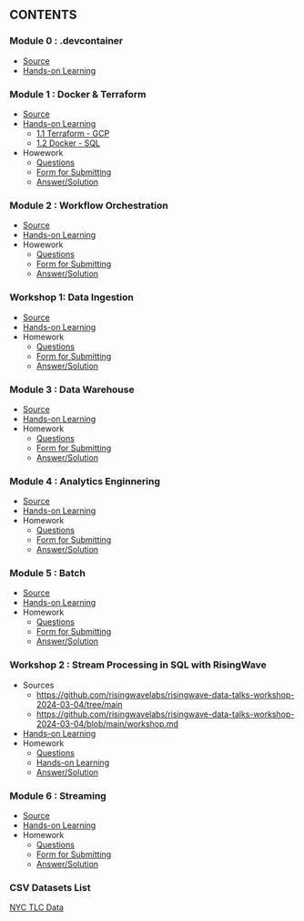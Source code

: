## CONTENTS

### Module 0 : .devcontainer
- [Source](https://github.com/DataTalksClub/data-engineering-zoomcamp/tree/main/.devcontainer)
- [Hands-on Learning](https://github.com/DataTalksClub/data-engineering-zoomcamp/tree/main/.devcontainer)

### Module 1 : Docker & Terraform 
- [Source](https://github.com/DataTalksClub/data-engineering-zoomcamp/tree/main/01-docker-terraform)
- [Hands-on Learning](https://github.com/garjita63/de-zoomcamp-2024/tree/main/learning/module1)
  - [1.1 Terraform - GCP](https://github.com/garjita63/de-zoomcamp-2024/blob/main/learning/module1/terraform_gcp.md)
  - [1.2 Docker - SQL](https://github.com/garjita63/de-zoomcamp-2024/blob/main/learning/module1/docker_sql.md)
- Howework
  - [Questions](https://github.com/DataTalksClub/data-engineering-zoomcamp/blob/main/cohorts/2024/01-docker-terraform/homework.md)
  - [Form for Submitting](https://courses.datatalks.club/de-zoomcamp-2024/homework/hw01)
  - [Answer/Solution](https://github.com/garjita63/de-zoomcamp-2024/blob/main/homewok/HW-01-solution.ipynb)
  
### Module 2 : Workflow Orchestration
- [Source](https://github.com/DataTalksClub/data-engineering-zoomcamp/tree/main/02-workflow-orchestration)
- [Hands-on Learning](https://github.com/garjita63/de-zoomcamp-2024/blob/main/learning/module2/mage-workflow-orchestration.md)
- Howework
  - [Questions](https://github.com/DataTalksClub/data-engineering-zoomcamp/blob/main/cohorts/2024/02-workflow-orchestration/homework.md)
  - [Form for Submitting](https://courses.datatalks.club/de-zoomcamp-2024/homework/hw2)
  - [Answer/Solution](https://github.com/garjita63/de-zoomcamp-2024/blob/main/homewok/homework-02.md)
  
### Workshop 1: Data Ingestion
- [Source](https://github.com/DataTalksClub/data-engineering-zoomcamp/blob/main/cohorts/2024/workshops/dlt.md)
- [Hands-on Learning](https://github.com/garjita63/de-zoomcamp-2024/blob/main/learning/workshop1/data_ingestion.md)
- Homework
  - [Questions](https://github.com/DataTalksClub/data-engineering-zoomcamp/blob/main/cohorts/2024/workshops/dlt.md)
  - [Form for Submitting](https://courses.datatalks.club/de-zoomcamp-2024/homework/workshop1)
  - [Answer/Solution](https://github.com/garjita63/de-zoomcamp-2024/blob/main/homewok/workshop1-data-ingestion.ipynb) 

### Module 3 : Data Warehouse
- [Source](https://github.com/DataTalksClub/data-engineering-zoomcamp/tree/main/03-data-warehouse)
- [Hands-on Learning](https://github.com/garjita63/de-zoomcamp-2024/tree/main/learning/module3)
- Homework
  - [Questions](https://github.com/DataTalksClub/data-engineering-zoomcamp/blob/main/cohorts/2024/03-data-warehouse/homework.md)
  - [Form for Submitting](https://courses.datatalks.club/de-zoomcamp-2024/homework/hw3)
  - [Answer/Solution](https://github.com/garjita63/de-zoomcamp-2024/blob/main/homewok/module3-datawarehouse.md)

### Module 4 : Analytics Enginnering
- [Source](https://github.com/DataTalksClub/data-engineering-zoomcamp/tree/main/04-analytics-engineering)
- [Hands-on Learning](https://github.com/garjita63/de-zoomcamp-2024/tree/main/learning/module4)
- Homework
  - [Questions](https://github.com/DataTalksClub/data-engineering-zoomcamp/blob/main/cohorts/2024/04-analytics-engineering/homework.md)
  - [Form for Submitting](https://courses.datatalks.club/de-zoomcamp-2024/homework/hw4)
  - [Answer/Solution](https://github.com/garjita63/de-zoomcamp-2024/blob/main/homewok/module4.md)

### Module 5 : Batch
- [Source](https://github.com/DataTalksClub/data-engineering-zoomcamp/tree/main/05-batch)
- [Hands-on Learning](https://github.com/garjita63/de-zoomcamp-2024/blob/main/learning/module5/batch-processing.md)
- Homework
  - [Questions](https://github.com/DataTalksClub/data-engineering-zoomcamp/blob/main/cohorts/2024/05-batch/homework.md)
  - [Form for Submitting](https://courses.datatalks.club/de-zoomcamp-2024/homework/hw5)
  - [Answer/Solution](https://github.com/garjita63/de-zoomcamp-2024/blob/main/homewok/module5.md)

### Workshop 2 : Stream Processing in SQL with RisingWave
- Sources
  - https://github.com/risingwavelabs/risingwave-data-talks-workshop-2024-03-04/tree/main
  - https://github.com/risingwavelabs/risingwave-data-talks-workshop-2024-03-04/blob/main/workshop.md
- [Hands-on Learning](https://github.com/garjita63/de-zoomcamp-2024/blob/main/learning/workshop2/risingwave.md)
- Homework
  - [Questions](https://github.com/risingwavelabs/risingwave-data-talks-workshop-2024-03-04/blob/main/homework.md#setting-up)
  - [Hands-on Learning](https://github.com/garjita63/de-zoomcamp-2024/blob/main/learning/workshop2/risingwave.md)
  - [Answer/Solution](https://github.com/garjita63/de-zoomcamp-2024/blob/main/homewok/workshop2.md)

### Module 6 : Streaming
- [Source](https://github.com/DataTalksClub/data-engineering-zoomcamp/tree/main/06-streaming)
- [Hands-on Learning]()
- Homework
  - [Questions]()
  - [Form for Submitting]()
  - [Answer/Solution]()
  

### CSV Datasets List
[NYC TLC Data](https://github.com/DataTalksClub/nyc-tlc-data/?tab=readme-ov-file)
